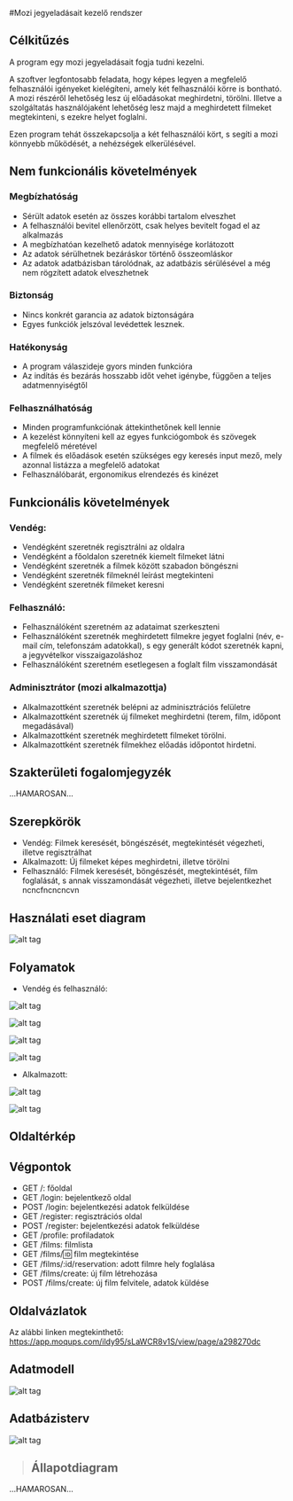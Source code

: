 #Mozi jegyeladásait kezelő rendszer

## Célkitűzés
 
A program egy mozi jegyeladásait fogja tudni kezelni. 
 
A szoftver legfontosabb feladata, hogy képes legyen a megfelelő felhasználói igényeket kielégíteni, amely két felhasználói körre is bontható. A mozi részéről lehetőség lesz új előadásokat meghirdetni, törölni. Illetve a szolgáltatás használójaként lehetőség lesz majd a meghirdetett filmeket megtekinteni, s ezekre helyet foglalni. 
 
Ezen program tehát összekapcsolja a két felhasználói kört, s segíti a mozi könnyebb működését, a nehézségek elkerülésével.

## Nem funkcionális követelmények
 
### Megbízhatóság
- Sérült adatok esetén az összes korábbi tartalom elveszhet
- A felhasználói bevitel ellenőrzött, csak helyes bevitelt fogad el az alkalmazás 
- A megbízhatóan kezelhető adatok mennyisége korlátozott
- Az adatok sérülhetnek bezáráskor történő összeomláskor 
- Az adatok adatbázisban tárolódnak, az adatbázis sérülésével a még nem rögzített adatok elveszhetnek 
 
### Biztonság
- Nincs konkrét garancia az adatok biztonságára 
- Egyes funkciók jelszóval levédettek lesznek. 
 
### Hatékonyság
- A program válaszideje gyors minden funkcióra
- Az indítás és bezárás hosszabb időt vehet igénybe, függően a teljes adatmennyiségtől 
 
### Felhasználhatóság 
- Minden programfunkciónak áttekinthetőnek kell lennie
- A kezelést könnyíteni kell az egyes funkciógombok és szövegek megfelelő méretével
- A filmek és előadások esetén szükséges egy keresés input mező, mely azonnal listázza a megfelelő adatokat
- Felhasználóbarát, ergonomikus elrendezés és kinézet

## Funkcionális követelmények

### Vendég:
- Vendégként szeretnék regisztrálni az oldalra
- Vendégként a főoldalon szeretnék kiemelt filmeket látni
- Vendégként szeretnék a filmek között szabadon böngészni
- Vendégként szeretnék filmeknél leírást megtekinteni
- Vendégként szeretnék filmeket keresni

### Felhasználó:
- Felhasználóként szeretném az adataimat szerkeszteni
- Felhasználóként szeretnék meghirdetett filmekre jegyet foglalni (név, e-mail cím, telefonszám adatokkal), s egy generált kódot szeretnék kapni, a jegyvételkor visszaigazoláshoz
- Felhasználóként szeretném esetlegesen a foglalt film visszamondását

### Adminisztrátor (mozi alkalmazottja)
- Alkalmazottként szeretnék belépni az adminisztrációs felületre
- Alkalmazottként szeretnék új filmeket meghirdetni (terem, film, időpont megadásával)
- Alkalmazottként szeretnék meghirdetett filmeket törölni.
- Alkalmazottként szeretnék filmekhez előadás időpontot hirdetni.

## Szakterületi fogalomjegyzék

...HAMAROSAN...

## Szerepkörök

- Vendég: Filmek keresését, böngészését, megtekintését végezheti, illetve regisztrálhat
- Alkalmazott: Új filmeket képes meghirdetni, illetve törölni
- Felhasználó: Filmek keresését, böngészését, megtekintését, film foglalását, s annak visszamondását végezheti, illetve bejelentkezhet
ncncfncncncvn

## Használati eset diagram
![alt tag](https://github.com/ildy95/alkfejl_2016_8_mozirendszer/blob/master/pics/cinema.png)

## Folyamatok

* Vendég és felhasználó:

![alt tag](https://github.com/ildy95/alkfejl_2016_8_mozirendszer/blob/master/pics/bejelentkez%C3%A9s_felhasznal%C3%B3.png)

![alt tag](https://github.com/ildy95/alkfejl_2016_8_mozirendszer/blob/master/pics/adatok_modositasa.png)

![alt tag](https://github.com/ildy95/alkfejl_2016_8_mozirendszer/blob/master/pics/jegyfoglal%C3%A1s.png)

![alt tag](https://github.com/ildy95/alkfejl_2016_8_mozirendszer/blob/master/pics/foglal%C3%A1s%20visszamond%C3%A1sa.png)

* Alkalmazott:

![alt tag](https://github.com/ildy95/alkfejl_2016_8_mozirendszer/blob/master/pics/bejelentkez%C3%A9s_admin.png)

![alt tag](https://github.com/ildy95/alkfejl_2016_8_mozirendszer/blob/master/pics/%C3%BAj%20film%20hozz%C3%A1ad%C3%A1sa.png)




## Oldaltérkép


## Végpontok

- GET /: főoldal
- GET /login: bejelentkező oldal
- POST /login: bejelentkezési adatok felküldése
- GET /register: regisztrációs oldal
- POST /register: bejelentkezési adatok felküldése
- GET /profile: profiladatok
- GET /films: filmlista
- GET /films/:id: film megtekintése
- GET /films/:id/reservation: adott filmre hely foglalása
- GET /films/create: új film létrehozása
- POST /films/create: új film felvitele, adatok küldése

## Oldalvázlatok

Az alábbi linken megtekinthető: https://app.moqups.com/ildy95/sLaWCR8v1S/view/page/a298270dc

## Adatmodell

![alt tag](https://github.com/ildy95/alkfejl_2016_8_mozirendszer/blob/master/pics/adatmodell.png)

## Adatbázisterv

![alt tag](https://github.com/ildy95/alkfejl_2016_8_mozirendszer/blob/master/pics/Adatbazismodell.png)

> ## Állapotdiagram

...HAMAROSAN...



